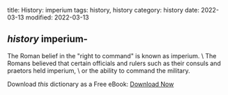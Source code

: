 title: History: imperium
tags: history, history
category: history
date: 2022-03-13
modified: 2022-03-13

## _history_  imperium-
The Roman belief in the "right to command"
is known as   imperium. \ The Romans believed that certain
officials and rulers such as their consuls and praetors held
imperium, \ or the ability to command the military.


Download *this* dictionary as a Free eBook: [Download Now]({static}static/CairnsHistoryDictionary.pdf)

